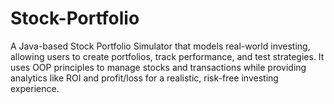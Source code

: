 # Stock-Portfolio
A Java-based Stock Portfolio Simulator that models real-world investing, allowing users to create portfolios, track performance, and test strategies. It uses OOP principles to manage stocks and transactions while providing analytics like ROI and profit/loss for a realistic, risk-free investing experience.
